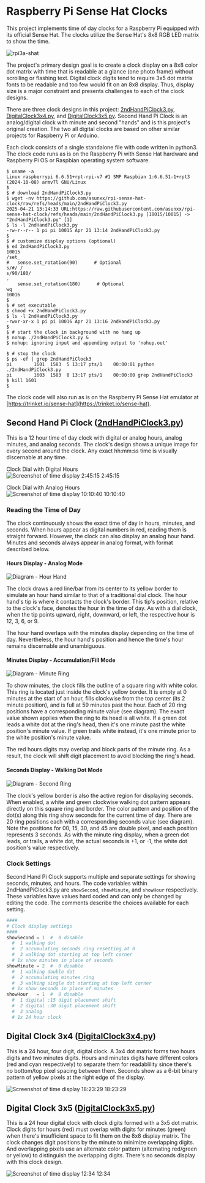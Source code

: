 # Raspberry Pi Sense Hat Clocks

This project implements time of day clocks for a
Raspberry Pi equipped with its official Sense Hat.
The clocks utilize the Sense Hat's 8x8 RGB LED matrix
to show the time.

![rpi3a-shat](assets/images/rpi3a-shat.jpg)

The project's primary design goal is to create
a clock display on a 8x8 color dot matrix with time that is readable
at a glance (one photo frame) without scrolling or flashing text.
Digital clock digits tend to require 3x5 dot matrix fonts to be readable
and too few would fit on an 8x8 display.
Thus, display size is a major constraint and presents challenges
to each of the clock designs.

There are three clock designs in this project:
[2ndHandPiClock3.py](../../raw/refs/heads/main/2ndHandPiClock3.py),
[DigitalClock3x4.py](../../raw/refs/heads/main/DigitalClock3x4.py), and
[DigitalClock3x5.py](../../raw/refs/heads/main/DigitalClock3x5.py).
Second Hand Pi Clock is an analog/digital clock with
minute and second "hands" and is this project's original creation.
The two all digital clocks are based on other similar projects
for Raspberry Pi or Arduino. 

Each clock consists of a single standalone file with code written in python3.
The clock code runs as is on the Raspberry Pi with Sense Hat hardware
and Raspberry Pi OS or Raspbian operating system software.
```
$ uname -a
Linux raspberrypi 6.6.51+rpt-rpi-v7 #1 SMP Raspbian 1:6.6.51-1+rpt3 (2024-10-08) armv7l GNU/Linux
$
$ # download 2ndHandPiClock3.py
$ wget -nv https://github.com/asunxx/rpi-sense-hat-clock/raw/refs/heads/main/2ndHandPiClock3.py
2025-04-21 13:14:33 URL:https://raw.githubusercontent.com/asunxx/rpi-sense-hat-clock/refs/heads/main/2ndHandPiClock3.py [10015/10015] -> "2ndHandPiClock3.py" [1]
$ ls -l 2ndHandPiClock3.py
-rw-r--r-- 1 pi pi 10015 Apr 21 13:14 2ndHandPiClock3.py
$
$ # customize display options (optional)
$ ed 2ndHandPiClock3.py
10015
/set_
#   sense.set_rotation(90)      # Optional
s/#/ /
s/90/180/
.
    sense.set_rotation(180)      # Optional
wq
10016
$
$ # set executable
$ chmod +x 2ndHandPiClock3.py
$ ls -l 2ndHandPiClock3.py
-rwxr-xr-x 1 pi pi 10016 Apr 21 13:16 2ndHandPiClock3.py
$
$ # start the clock in background with no hang up
$ nohup ./2ndHandPiClock3.py &
$ nohup: ignoring input and appending output to 'nohup.out'

$ # stop the clock
$ ps -ef | grep 2ndHandPiClock3
pi        1601  1583  5 13:17 pts/1    00:00:01 python ./2ndHandPiClock3.py
pi        1603  1583  0 13:17 pts/1    00:00:00 grep 2ndHandPiClock3
$ kill 1601
$
```

The clock code will also run as is on the
Raspberry Pi Sense Hat emulator at
[https://trinket.io/sense-hat](https://trinket.io/sense-hat).


## Second Hand Pi Clock ([2ndHandPiClock3.py](2ndHandPiClock3.py))

This is a 12 hour time of day clock with digital or analog hours,
analog minutes, and analog seconds.
The clock's design shows a unique image for every second around the clock.
Any exact hh:mm:ss time is visually discernable at any time.

Clock Dial with Digital Hours\
![Screenshot of time display 2:45:15](assets/images/Clock3.time.02.45.15.png)
2:45:15

Clock Dial with Analog Hours\
![Screenshot of time display 10:10:40](assets/images/Clock3.time.10.10.40.png)
10:10:40

### Reading the Time of Day

The clock continuously shows the exact time of day
in hours, minutes, and seconds.
When hours appear as digital numbers in red,
reading them is straight forward.
However, the clock can also display an analog hour hand.
Minutes and seconds always appear in analog format,
with format described below.

#### Hours Display - Analog Mode

![Diagram - Hour Hand](assets/images/clock3-dwg-hr.png)

The clock draws a red line/bar from its center to its yellow border
to simulate an hour hand similar to that of a traditional dial clock.
The hour hand's tip is where it contacts the clock's border.
This tip's position, relative to the clock's face,
denotes the hour in the time of day.
As with a dial clock, when the tip points upward, right, downward, or left,
the respective hour is 12, 3, 6, or 9.

The hour hand overlaps with the minutes display
depending on the time of day.
Nevertheless, the hour hand's position and hence the time's hour
remains discernable and unambiguous.

#### Minutes Display - Accumulation/Fill Mode

![Diagram - Minute Ring](assets/images/clock3-dwg-min.png)

To show minutes, the clock fills the outline of a square ring with white color.
This ring is located just inside the clock's yellow border.
It is empty at 0 minutes at the start of an hour,
fills clockwise from the top center (its 2 minute position),
and is full at 59 minutes past the hour.
Each of 20 ring positions have a corresponding minute value (see diagram).
The exact value shown applies when the ring to its head is all white.
If a green dot leads a white dot at the ring's head,
then it's one minute past the white position's minute value.
If green trails white instead, it's one minute
prior to the white position's minute value.

The red hours digits may overlap and block parts of the minute ring.
As a result, the clock will shift digit placement to avoid
blocking the ring's head.

#### Seconds Display - Walking Dot Mode

![Diagram - Second Ring](assets/images/clock3-dwg-sec.png)

The clock's yellow border is also the active region
for displaying seconds.
When enabled, a white and green clockwise walking dot
pattern appears directly on this square ring and border.
The color pattern and position of the dot(s) along this ring
show seconds for the current time of day.
There are 20 ring positions each with a corresponding seconds value (see diagram).
Note the positions for 00, 15, 30, and 45 are double pixel,
and each position represents 3 seconds.
As with the minute ring display,
when a green dot leads, or trails, a white dot, the
actual seconds is +1, or -1, the white dot position's value
respectively.

### Clock Settings

Second Hand Pi Clock supports multiple and separate settings for
showing seconds, minutes, and hours.
The code variables within 2ndHandPiClock3.py are
`showSecond`, `showMinute`, and `showHour` respectively.
These variables have values hard coded and can only be changed by editing the code.
The comments describe the choices available for each setting.
```python
####
# Clock display settings
####
showSecond = 1  #  0 disable
  #  1 walking dot
  #  2 accumulating seconds ring resetting at 0
  #  3 walking dot starting at top left corner
  # 1x show minutes in place of seconds
showMinute = 2  #  0 disable
  #  1 walking double dot
  #  2 accumulating minutes ring
  #  3 walking single dot starting at top left corner
  # 1x show seconds in place of minutes
showHour   = 1  #  0 disable
  #  1 digital :15 digit placement shift
  #  2 digital :30 digit placement shift
  #  3 analog
  # 1x 24 hour clock
```


## Digital Clock 3x4 ([DigitalClock3x4.py](DigitalClock3x4.py))

This is a 24 hour, four digit, digital clock.
A 3x4 dot matrix forms two hours digits and two minutes digits.
Hours and minutes digits have different colors
(red and cyan respectively) to separate them for readablility
since there's no bottom/top pixel spacing between them.
Seconds show as a 6-bit binary pattern of yellow pixels
at the right edge of the display.

![Screenshot of time display 18:23:29](assets/images/Clock3x4.time.18.23.29.png)
18:23:29


## Digital Clock 3x5 ([DigitalClock3x5.py](DigitalClock3x5.py))

This is a 24 hour digital clock with clock digits formed with a 3x5 dot matrix.
Clock digits for hours (red) must overlap with digits for minutes (green)
when there's insufficient space to fit them on the 8x8 display matrix.
The clock changes digit positions by the minute to minimize overlapping digits.
And overlapping pixels use an alternate color pattern
(alternating red/green or yellow) to distinguish the overlapping digits.
There's no seconds display with this clock design.

![Screenshot of time display 12:34](assets/images/Clock3x5.time.12.34.gif)
12:34

